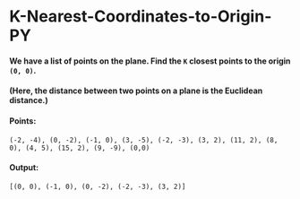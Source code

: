 # K-Nearest-Coordinates-to-Origin-PY

#### We have a list of points on the plane.  Find the ```K``` closest points to the origin ```(0, 0)```.

#### (Here, the distance between two points on a plane is the Euclidean distance.)

#### Points: 

```(-2, -4), (0, -2), (-1, 0), (3, -5), (-2, -3), (3, 2), (11, 2), (8, 0), (4, 5), (15, 2), (9, -9), (0,0)```

#### Output: 

```[(0, 0), (-1, 0), (0, -2), (-2, -3), (3, 2)]```


